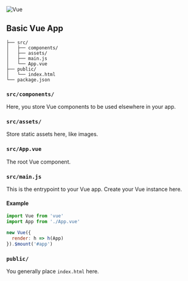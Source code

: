 ![Vue](https://img.shields.io/static/v1?label=Framework&message=Vue&color=4FC08D&logo=vue.js&logoColor=white&style=for-the-badge)
## Basic Vue App

```
├── src/
│   ├── components/
│   ├── assets/
│   ├── main.js
│   └── App.vue
├── public/
│   └── index.html
└── package.json
```

### `src/components/`
Here, you store Vue components to be used elsewhere in your app.

### `src/assets/`
Store static assets here, like images.

### `src/App.vue`
The root Vue component.

### `src/main.js`
This is the entrypoint to your Vue app. Create your Vue instance here.

#### Example

```js
import Vue from 'vue'
import App from './App.vue'

new Vue({
  render: h => h(App)
}).$mount('#app')
```

### `public/`
You generally place `index.html` here.